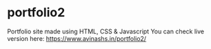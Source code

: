 # portfolio2
Portfolio site made using HTML, CSS & Javascript
You can check live version here: https://www.avinashs.in/portfolio2/
